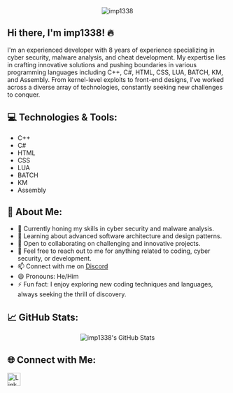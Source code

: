 <!-- ASCII Art Banner -->
<div align="center">
  <img src="https://img.shields.io/badge/imp1338-red?style=for-the-badge" alt="imp1338">
</div>

<!-- Introduction -->
## Hi there, I'm imp1338! 🔥

I'm an experienced developer with 8 years of experience specializing in cyber security, malware analysis, and cheat development. My expertise lies in crafting innovative solutions and pushing boundaries in various programming languages including C++, C#, HTML, CSS, LUA, BATCH, KM, and Assembly. From kernel-level exploits to front-end designs, I've worked across a diverse array of technologies, constantly seeking new challenges to conquer.

<!-- Technologies -->
## 💻 Technologies & Tools:

- C++
- C#
- HTML
- CSS
- LUA
- BATCH
- KM
- Assembly

<!-- About Me -->
## 🚀 About Me:

- 🔭 Currently honing my skills in cyber security and malware analysis.
- 🌱 Learning about advanced software architecture and design patterns.
- 👯 Open to collaborating on challenging and innovative projects.
- 💬 Feel free to reach out to me for anything related to coding, cyber security, or development.
- 📫 Connect with me on [Discord](https://discordapp.com/users/1199548157554593893)
- 😄 Pronouns: He/Him
- ⚡ Fun fact: I enjoy exploring new coding techniques and languages, always seeking the thrill of discovery.

<!-- GitHub Stats -->
## 📈 GitHub Stats:

<div align="center">
  <img src="https://github-readme-stats.vercel.app/api?username=imp1338&show_icons=true&theme=dark" alt="imp1338's GitHub Stats">
</div>

<!-- Connect with Me -->
## 🌐 Connect with Me:

[<img align="left" alt="LinkedIn" width="30px" src="https://img.icons8.com/color/48/000000/linkedin.png" />][linkedin]

<!-- Links -->
[linkedin]: https://www.linkedin.com/in/imp1338/

